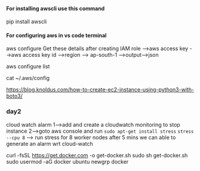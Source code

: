 
#### For installing awscli use this command 
pip install awscli

#### For configuring aws in vs code terminal 
aws configure
Get these details after creating IAM role
-->aws access key 
-->aws access key id
-->region --> ap-south-1
-->output-->json

aws configure list

cat ~/.aws/config

https://blog.knoldus.com/how-to-create-ec2-instance-using-python3-with-boto3/


### day2

cloud watch alarm 
1-->add and create a cloudwatch monitoring to stop instance 
2-->goto aws console and run
`sudo apt-get install stress`
`stress --cpu 8` --> run stress for 8 worker nodes
after 5 mins we can able to generate an alarm wrt cloud-watch


curl -fsSL https://get.docker.com -o get-docker.sh
sudo sh get-docker.sh
sudo usermod -aG docker ubuntu
newgrp docker